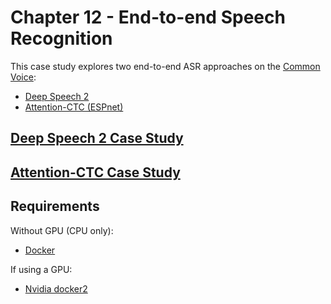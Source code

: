 # Chapter 12 - End-to-end Speech Recognition
This case study explores two end-to-end ASR approaches on the [Common Voice](https://voice.mozilla.org/en/datasets): 
* [Deep Speech 2](https://github.com/SeanNaren/deepspeech.pytorch)
* [Attention-CTC (ESPnet)](https://github.com/espnet/espnet)

## [Deep Speech 2 Case Study](DeepSpeech2) 

## [Attention-CTC Case Study](ESPnet) 

## Requirements
Without GPU (CPU only):
* [Docker](https://docs.docker.com/install/) 

If using a GPU: 
* [Nvidia docker2](https://github.com/nvidia/nvidia-docker/wiki/Installation-(version-2.0)#installing-version-20)